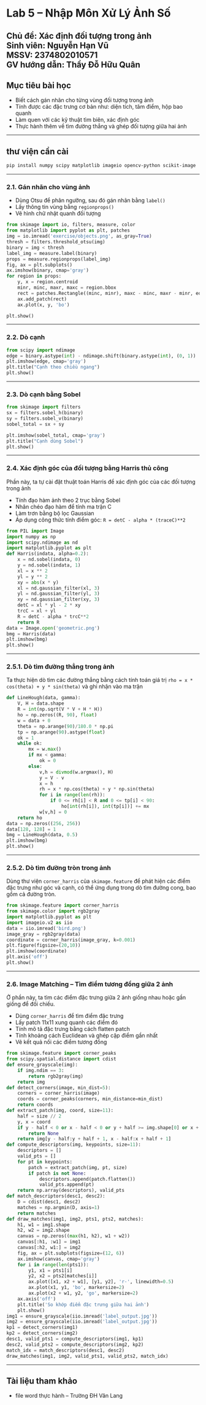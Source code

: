 # Lab 5 – Nhập Môn Xử Lý Ảnh Số

**Chủ đề:** Xác định đối tượng trong ảnh  
**Sinh viên:** Nguyễn Hạn Vũ  
**MSSV:** 2374802010571  
**GV hướng dẫn:** Thầy Đỗ Hữu Quân  
---
##  Mục tiêu bài học
- Biết cách gán nhãn cho từng vùng đối tượng trong ảnh  
- Tính được các đặc trưng cơ bản như: diện tích, tâm điểm, hộp bao quanh  
- Làm quen với các kỹ thuật tìm biên, xác định góc  
- Thực hành thêm về tìm đường thẳng và ghép đối tượng giữa hai ảnh
---
## thư viện cần cài
```bash
pip install numpy scipy matplotlib imageio opencv-python scikit-image
```
---
### 2.1. Gán nhãn cho vùng ảnh
- Dùng Otsu để phân ngưỡng, sau đó gán nhãn bằng `label()`  
- Lấy thông tin vùng bằng `regionprops()`  
- Vẽ hình chữ nhật quanh đối tượng
```python
from skimage import io, filters, measure, color
from matplotlib import pyplot as plt, patches
img = io.imread('exercise/objects.png', as_gray=True)
thresh = filters.threshold_otsu(img)
binary = img < thresh
label_img = measure.label(binary)
props = measure.regionprops(label_img)
fig, ax = plt.subplots()
ax.imshow(binary, cmap='gray')
for region in props:
    y, x = region.centroid
    minr, minc, maxr, maxc = region.bbox
    rect = patches.Rectangle((minc, minr), maxc - minc, maxr - minr, edgecolor='red', facecolor='none')
    ax.add_patch(rect)
    ax.plot(x, y, 'bo')

plt.show()
```
---
### 2.2. Dò cạnh 
```python
from scipy import ndimage
edge = binary.astype(int) - ndimage.shift(binary.astype(int), (0, 1))
plt.imshow(edge, cmap='gray')
plt.title("Cạnh theo chiều ngang")
plt.show()
```
---
### 2.3. Dò cạnh bằng Sobel
```python
from skimage import filters
sx = filters.sobel_h(binary)
sy = filters.sobel_v(binary)
sobel_total = sx + sy

plt.imshow(sobel_total, cmap='gray')
plt.title("Cạnh dùng Sobel")
plt.show()
```
---
### 2.4. Xác định góc của đối tượng bằng Harris thủ công
 Phần này, ta tự cài đặt thuật toán Harris để xác định góc của các đối tượng trong ảnh
- Tính đạo hàm ảnh theo 2 trục bằng Sobel
- Nhân chéo đạo hàm để tính ma trận C
- Làm trơn bằng bộ lọc Gaussian
- Áp dụng công thức tính điểm góc: `R = detC - alpha * (traceC)**2`
```python
from PIL import Image
import numpy as np
import scipy.ndimage as nd
import matplotlib.pyplot as plt
def Harris(indata, alpha=0.2):
    x = nd.sobel(indata, 0)
    y = nd.sobel(indata, 1)
    xl = x ** 2
    yl = y ** 2
    xy = abs(x * y)
    xl = nd.gaussian_filter(xl, 3)
    yl = nd.gaussian_filter(yl, 3)
    xy = nd.gaussian_filter(xy, 3)
    detC = xl * yl - 2 * xy
    trcC = xl + yl
    R = detC - alpha * trcC**2
    return R
data = Image.open('geometric.png')
bmg = Harris(data)
plt.imshow(bmg)
plt.show()
```
---
### 2.5.1. Dò tìm đường thẳng trong ảnh 

Ta thực hiện dò tìm các đường thẳng bằng cách tính toán giá trị `rho = x * cos(theta) + y * sin(theta)` và ghi nhận vào ma trận 
```python
def LineHough(data, gamma):
    V, H = data.shape
    R = int(np.sqrt(V * V + H * H))
    ho = np.zeros((R, 90), float)
    w = data + 0
    theta = np.arange(90)/180.0 * np.pi
    tp = np.arange(90).astype(float)
    ok = 1
    while ok:
        mx = w.max()
        if mx < gamma:
            ok = 0
        else:
            v,h = divmod(w.argmax(), H)
            y = V - v
            x = h
            rh = x * np.cos(theta) + y * np.sin(theta)
            for i in range(len(rh)):
                if 0 <= rh[i] < R and 0 <= tp[i] < 90:
                    ho[int(rh[i]), int(tp[i])] += mx
            w[v,h] = 0
    return ho
data = np.zeros((256, 256))
data[128, 128] = 1
bmg = LineHough(data, 0.5)
plt.imshow(bmg)
plt.show()
```
---

### 2.5.2. Dò tìm đường tròn trong ảnh 
Dùng thư viện `corner_harris` của `skimage.feature` để phát hiện các điểm đặc trưng như góc và cạnh, có thể ứng dụng trong dò tìm đường cong, bao gồm cả đường tròn.
```python
from skimage.feature import corner_harris
from skimage.color import rgb2gray
import matplotlib.pyplot as plt
import imageio.v2 as iio
data = iio.imread('bird.png')
image_gray = rgb2gray(data)
coordinate = corner_harris(image_gray, k=0.001)
plt.figure(figsize=(20,10))
plt.imshow(coordinate)
plt.axis('off')
plt.show()
```
---
### 2.6. Image Matching – Tìm điểm tương đồng giữa 2 ảnh
Ở phần này, ta tìm các điểm đặc trưng giữa 2 ảnh giống nhau hoặc gần giống để đối chiếu. 
- Dùng `corner_harris` để tìm điểm đặc trưng
- Lấy patch 11x11 xung quanh các điểm đó
- Tính mô tả đặc trưng bằng cách flatten patch
- Tính khoảng cách Euclidean và ghép cặp điểm gần nhất
- Vẽ kết quả nối các điểm tương đồng
```python
from skimage.feature import corner_peaks
from scipy.spatial.distance import cdist
def ensure_grayscale(img):
    if img.ndim == 3:
        return rgb2gray(img)
    return img
def detect_corners(image, min_dist=5):
    corners = corner_harris(image)
    coords = corner_peaks(corners, min_distance=min_dist)
    return coords
def extract_patch(img, coord, size=11):
    half = size // 2
    y, x = coord
    if y - half < 0 or x - half < 0 or y + half >= img.shape[0] or x + half >= img.shape[1]:
        return None
    return img[y - half:y + half + 1, x - half:x + half + 1]
def compute_descriptors(img, keypoints, size=11):
    descriptors = []
    valid_pts = []
    for pt in keypoints:
        patch = extract_patch(img, pt, size)
        if patch is not None:
            descriptors.append(patch.flatten())
            valid_pts.append(pt)
    return np.array(descriptors), valid_pts
def match_descriptors(desc1, desc2):
    D = cdist(desc1, desc2)
    matches = np.argmin(D, axis=1)
    return matches
def draw_matches(img1, img2, pts1, pts2, matches):
    h1, w1 = img1.shape
    h2, w2 = img2.shape
    canvas = np.zeros((max(h1, h2), w1 + w2))
    canvas[:h1, :w1] = img1
    canvas[:h2, w1:] = img2
    fig, ax = plt.subplots(figsize=(12, 6))
    ax.imshow(canvas, cmap='gray')
    for i in range(len(pts1)):
        y1, x1 = pts1[i]
        y2, x2 = pts2[matches[i]]
        ax.plot([x1, x2 + w1], [y1, y2], 'r-', linewidth=0.5)
        ax.plot(x1, y1, 'bo', markersize=2)
        ax.plot(x2 + w1, y2, 'go', markersize=2)
    ax.axis('off')
    plt.title('So khớp điểm đặc trưng giữa hai ảnh')
    plt.show()
img1 = ensure_grayscale(iio.imread('label_output.jpg'))
img2 = ensure_grayscale(iio.imread('label_output.jpg'))
kp1 = detect_corners(img1)
kp2 = detect_corners(img2)
desc1, valid_pts1 = compute_descriptors(img1, kp1)
desc2, valid_pts2 = compute_descriptors(img2, kp2)
match_idx = match_descriptors(desc1, desc2)
draw_matches(img1, img2, valid_pts1, valid_pts2, match_idx)
```
---

##  Tài liệu tham khảo
- file word thực hành – Trường ĐH Văn Lang
